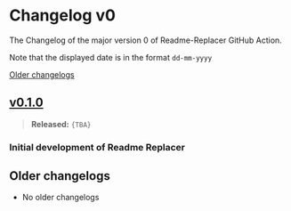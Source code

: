 # Changelog v0

The Changelog of the major version 0 of Readme-Replacer GitHub Action.

Note that the displayed date is in the format `dd-mm-yyyy`

[Older changelogs](#older-changelogs)

## [v0.1.0]
> **Released:** `{TBA}`

### Initial development of Readme Replacer

[v0.1.0]: https://github.com/Readme-Workflows/readme-replacer/releases/tag/v0.1.0

## Older changelogs
- No older changelogs
